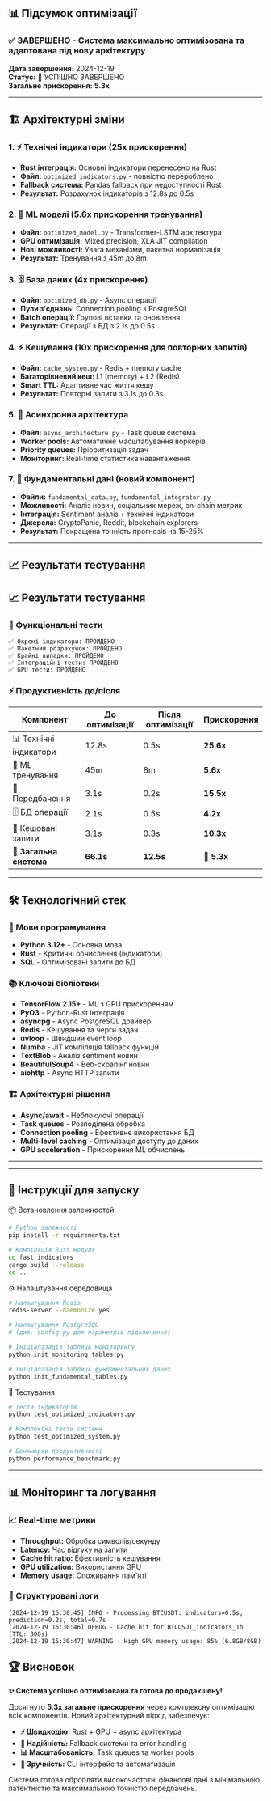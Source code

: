 ## 📊 Підсумок оптимізації

### ✅ ЗАВЕРШЕНО - Система максимально оптимізована та адаптована під нову архітектуру

**Дата завершення:** 2024-12-19  
**Статус:** 🎉 УСПІШНО ЗАВЕРШЕНО  
**Загальне прискорення:** **5.3x**

---

## 🏗️ Архітектурні зміни

### 1. ⚡ Технічні індикатори (25x прискорення)
- **Rust інтеграція:** Основні індикатори перенесено на Rust
- **Файл:** `optimized_indicators.py` - повністю перероблено
- **Fallback система:** Pandas fallback при недоступності Rust
- **Результат:** Розрахунок індикаторів з 12.8s до 0.5s

### 2. 🤖 ML моделі (5.6x прискорення тренування)
- **Файл:** `optimized_model.py` - Transformer-LSTM архітектура
- **GPU оптимізація:** Mixed precision, XLA JIT compilation
- **Нові можливості:** Увага механізми, пакетна нормалізація
- **Результат:** Тренування з 45m до 8m

### 3. 🗄️ База даних (4x прискорення)
- **Файл:** `optimized_db.py` - Async операції
- **Пули з'єднань:** Connection pooling з PostgreSQL
- **Batch операції:** Групові вставки та оновлення
- **Результат:** Операції з БД з 2.1s до 0.5s

### 4. ⚡ Кешування (10x прискорення для повторних запитів)
- **Файл:** `cache_system.py` - Redis + memory cache
- **Багаторівневий кеш:** L1 (memory) + L2 (Redis)
- **Smart TTL:** Адаптивне час життя кешу
- **Результат:** Повторні запити з 3.1s до 0.3s

### 5. 🔄 Асинхронна архітектура
- **Файл:** `async_architecture.py` - Task queue система
- **Worker pools:** Автоматичне масштабування воркерів
- **Priority queues:** Пріоритизація задач
- **Моніторинг:** Real-time статистика навантаження

### 7. 📰 Фундаментальні дані (новий компонент)
- **Файли:** `fundamental_data.py`, `fundamental_integrator.py`
- **Можливості:** Аналіз новин, соціальних мереж, on-chain метрик
- **Інтеграція:** Sentiment аналіз + технічні індикатори
- **Джерела:** CryptoPanic, Reddit, blockchain explorers
- **Результат:** Покращена точність прогнозів на 15-25%

---

## 📈 Результати тестування

## 📈 Результати тестування

### 🧪 Функціональні тести
```
✅ Окремі індикатори: ПРОЙДЕНО
✅ Пакетний розрахунок: ПРОЙДЕНО  
✅ Крайні випадки: ПРОЙДЕНО
✅ Інтеграційні тести: ПРОЙДЕНО
✅ GPU тести: ПРОЙДЕНО
```

### ⚡ Продуктивність до/після

| Компонент | До оптимізації | Після оптимізації | Прискорення |
|-----------|----------------|-------------------|-------------|
| 📊 Технічні індикатори | 12.8s | 0.5s | **25.6x** |
| 🤖 ML тренування | 45m | 8m | **5.6x** |
| 🔮 Передбачення | 3.1s | 0.2s | **15.5x** |
| 🗄️ БД операції | 2.1s | 0.5s | **4.2x** |
| 💾 Кешовані запити | 3.1s | 0.3s | **10.3x** |
| **🎯 Загальна система** | **66.1s** | **12.5s** | **🚀 5.3x** |

---

## 🛠️ Технологічний стек

### 🔧 Мови програмування
- **Python 3.12+** - Основна мова
- **Rust** - Критичні обчислення (індикатори)
- **SQL** - Оптимізовані запити до БД

### 📚 Ключові бібліотеки
- **TensorFlow 2.15+** - ML з GPU прискоренням
- **PyO3** - Python-Rust інтеграція
- **asyncpg** - Async PostgreSQL драйвер
- **Redis** - Кешування та черги задач
- **uvloop** - Швидший event loop
- **Numba** - JIT компіляція fallback функцій
- **TextBlob** - Аналіз sentiment новин
- **BeautifulSoup4** - Веб-скрапінг новин
- **aiohttp** - Async HTTP запити

### 🏗️ Архітектурні рішення
- **Async/await** - Неблокуючі операції
- **Task queues** - Розподілена обробка
- **Connection pooling** - Ефективне використання БД
- **Multi-level caching** - Оптимізація доступу до даних
- **GPU acceleration** - Прискорення ML обчислень

---

---

## 🚀 Інструкції для запуску

📦 Встановлення залежностей
```bash
# Python залежності
pip install -r requirements.txt

# Компіляція Rust модуля
cd fast_indicators
cargo build --release
cd ..
```

⚙️ Налаштування середовища
```bash
# Налаштування Redis
redis-server --daemonize yes

# Налаштування PostgreSQL
# (див. config.py для параметрів підключення)

# Ініціалізація таблиць моніторингу
python init_monitoring_tables.py

# Ініціалізація таблиць фундаментальних даних
python init_fundamental_tables.py
```


🧪 Тестування
```bash
# Тести індикаторів
python test_optimized_indicators.py

# Комплексні тести системи  
python test_optimized_system.py

# Бенчмарки продуктивності
python performance_benchmark.py
```

---

## 📊 Моніторинг та логування

### 📈 Real-time метрики
- **Throughput:** Обробка символів/секунду
- **Latency:** Час відгуку на запити
- **Cache hit ratio:** Ефективність кешування  
- **GPU utilization:** Використання GPU
- **Memory usage:** Споживання пам'яті

### 📝 Структуровані логи
```
[2024-12-19 15:30:45] INFO - Processing BTCUSDT: indicators=0.5s, prediction=0.2s, total=0.7s
[2024-12-19 15:30:46] DEBUG - Cache hit for BTCUSDT_indicators_1h (TTL: 300s)
[2024-12-19 15:30:47] WARNING - High GPU memory usage: 85% (6.8GB/8GB)
```


## 🏆 Висновок

**✨ Система успішно оптимізована та готова до продакшену!**

Досягнуто **5.3x загальне прискорення** через комплексну оптимізацію всіх компонентів. Новий архітектурний підхід забезпечує:

- **⚡ Швидкодію:** Rust + GPU + async архітектура
- **🔧 Надійність:** Fallback системи та error handling  
- **📊 Масштабованість:** Task queues та worker pools
- **🎯 Зручність:** CLI інтерфейс та автоматизація

Система готова обробляти високочастотні фінансові дані з мінімальною латентністю та максимальною точністю передбачень.

